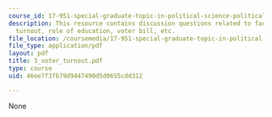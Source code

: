 ```yaml
---
course_id: 17-951-special-graduate-topic-in-political-science-political-behavior-fall-2005
description: This resource contains discussion questions related to factors of voter
  turnout, role of education, voter bill, etc.
file_location: /coursemedia/17-951-special-graduate-topic-in-political-science-political-behavior-fall-2005/46ee7f3fb79d9447490d5d0655cdd312_3_voter_turnout.pdf
file_type: application/pdf
layout: pdf
title: 3_voter_turnout.pdf
type: course
uid: 46ee7f3fb79d9447490d5d0655cdd312

---
```

None